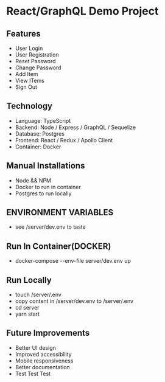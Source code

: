 # React/GraphQL Demo Project

## Features

- User Login
- User Registration
- Reset Password
- Change Password
- Add Item
- View ITems
- Sign Out

## Technology

- Language: TypeScript
- Backend: Node / Express / GraphQL / Sequelize
- Database: Postgres
- Frontend: React / Redux / Apollo Client
- Container: Docker

## Manual Installations

- Node && NPM
- Docker to run in container
- Postgres to run locally

## ENVIRONMENT VARIABLES

- see /server/dev.env to taste

## Run In Container(DOCKER)

- docker-compose --env-file server/dev.env up

## Run Locally

- touch /server/.env
- copy content in /server/dev.env to /server/.env
- cd server
- yarn start

## Future Improvements

- Better UI design
- Improved accessibility
- Mobile responsiveness
- Better documentation
- Test Test Test
